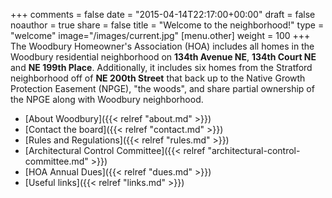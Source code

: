 +++
comments = false
date = "2015-04-14T22:17:00+00:00"
draft = false
noauthor = true
share = false
title = "Welcome to the neighborhood!"
type = "welcome"
image="/images/current.jpg"
[menu.other]
weight = 100
+++
The Woodbury Homeowner's Association (HOA) includes all homes in the Woodbury residential neighborhood on **134th Avenue NE**, **134th Court NE** and **NE 199th Place**. Additionally, it includes six homes from the Stratford neighborhood off of **NE 200th Street** that back up to the Native Growth Protection Easement (NPGE), "the woods", and share partial ownership of the NPGE along with Woodbury neighborhood.

* [About Woodbury]({{< relref "about.md" >}})
* [Contact the board]({{< relref "contact.md" >}})
* [Rules and Regulations]({{< relref "rules.md" >}})
* [Architectural Control Committee]({{< relref "architectural-control-committee.md" >}})
* [HOA Annual Dues]({{< relref "dues.md" >}})
* [Useful links]({{< relref "links.md" >}})
